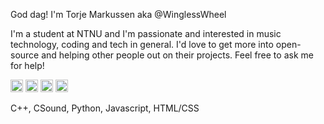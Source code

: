 God dag! I'm Torje Markussen aka @WinglessWheel

I'm a student at NTNU and I'm passionate and interested in music technology, coding and tech in general.
I'd love to get more into open-source and helping other people out on their projects. Feel free to ask me for help!

<img height="20" src="https://raw.githubusercontent.com/isocpp/logos/master/cpp_logo.png">
<img height="20" src="http://www.csounds.com/wp-content/uploads/2016/02/logo_csound.jpg">
<img height="20" src="https://upload.wikimedia.org/wikipedia/commons/c/c3/Python-logo-notext.svg">
<img height="20" src="https://upload.wikimedia.org/wikipedia/commons/thumb/9/99/Unofficial_JavaScript_logo_2.svg/512px-Unofficial_JavaScript_logo_2.svg.png>
<img height="2+" src="https://images-wixmp-ed30a86b8c4ca887773594c2.wixmp.com/f/a98b0144-0003-4b13-98ce-e6d3eae7ea9c/d4x4y4f-b68cd563-600b-4bc0-bcf7-2931c4568c22.jpg?token=eyJ0eXAiOiJKV1QiLCJhbGciOiJIUzI1NiJ9.eyJzdWIiOiJ1cm46YXBwOjdlMGQxODg5ODIyNjQzNzNhNWYwZDQxNWVhMGQyNmUwIiwiaXNzIjoidXJuOmFwcDo3ZTBkMTg4OTgyMjY0MzczYTVmMGQ0MTVlYTBkMjZlMCIsIm9iaiI6W1t7InBhdGgiOiJcL2ZcL2E5OGIwMTQ0LTAwMDMtNGIxMy05OGNlLWU2ZDNlYWU3ZWE5Y1wvZDR4NHk0Zi1iNjhjZDU2My02MDBiLTRiYzAtYmNmNy0yOTMxYzQ1NjhjMjIuanBnIn1dXSwiYXVkIjpbInVybjpzZXJ2aWNlOmZpbGUuZG93bmxvYWQiXX0.xQMIfmZp_cs2-I2e7AT27F3uMzSJx2phNYxcA18YcUA">

C++, CSound, Python, Javascript, HTML/CSS
